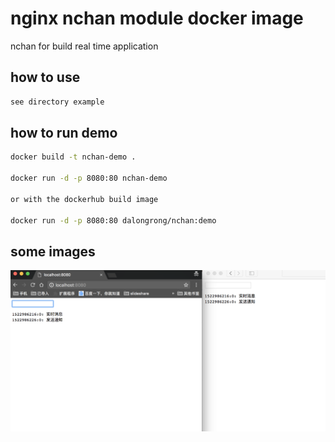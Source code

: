 # nginx nchan module docker image

nchan for build real time application

## how to use

```bash
see directory example
```

## how to run demo

```bash
docker build -t nchan-demo .

docker run -d -p 8080:80 nchan-demo

or with the dockerhub build image

docker run -d -p 8080:80 dalongrong/nchan:demo
```

## some images

![image](./example/result.png)